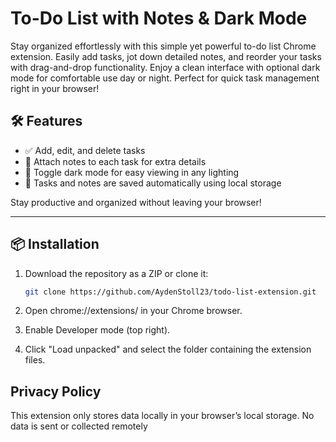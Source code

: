 # To-Do List with Notes & Dark Mode

Stay organized effortlessly with this simple yet powerful to-do list Chrome extension. Easily add tasks, jot down detailed notes, and reorder your tasks with drag-and-drop functionality. Enjoy a clean interface with optional dark mode for comfortable use day or night. Perfect for quick task management right in your browser!

## 🛠️ Features

- ✅ Add, edit, and delete tasks  
- 📝 Attach notes to each task for extra details  
- 🌙 Toggle dark mode for easy viewing in any lighting  
- 💾 Tasks and notes are saved automatically using local storage  

Stay productive and organized without leaving your browser!

---

## 📦 Installation

1. Download the repository as a ZIP or clone it:
   ```bash
   git clone https://github.com/AydenStoll23/todo-list-extension.git

2. Open chrome://extensions/ in your Chrome browser.

3. Enable Developer mode (top right).

4. Click "Load unpacked" and select the folder containing the extension files.

## Privacy Policy

This extension only stores data locally in your browser’s local storage. No data is sent or collected remotely
